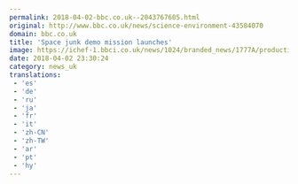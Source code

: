 ```yaml
---
permalink: 2018-04-02-bbc.co.uk--2043767605.html
original: http://www.bbc.co.uk/news/science-environment-43584070
domain: bbc.co.uk
title: 'Space junk demo mission launches'
image: https://ichef-1.bbci.co.uk/news/1024/branded_news/1777A/production/_100622169_1.jpg
date: 2018-04-02 23:30:24
category: news_uk
translations: 
 - 'es'
 - 'de'
 - 'ru'
 - 'ja'
 - 'fr'
 - 'it'
 - 'zh-CN'
 - 'zh-TW'
 - 'ar'
 - 'pt'
 - 'hy'
---
```


